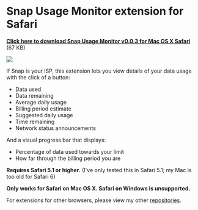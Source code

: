 Snap Usage Monitor extension for Safari
===========

[**Click here to download Snap Usage Monitor v0.0.3 for Mac OS X Safari**](https://github.com/ChrisNZL/snap-safari/raw/master/Builds/SnapUsageMonitor_0.0.3.safariextz) (67 KB)

![](http://iforce.co.nz/i/e1axepgm.2ij.png)

If Snap is your ISP, this extension lets you view details of your data usage with the click of a button:
* Data used
* Data remaining
* Average daily usage
* Billing period estimate
* Suggested daily usage
* Time remaining
* Network status announcements

And a visual progress bar that displays:
* Percentage of data used towards your limit
* How far through the billing period you are

**Requires Safari 5.1 or higher.** (I've only tested this in Safari 5.1; my Mac is too old for Safari 6)

**Only works for Safari on Mac OS X. Safari on Windows is unsupported.**

For extensions for other browsers, please view my other [repositories](https://github.com/ChrisNZL?tab=repositories).
